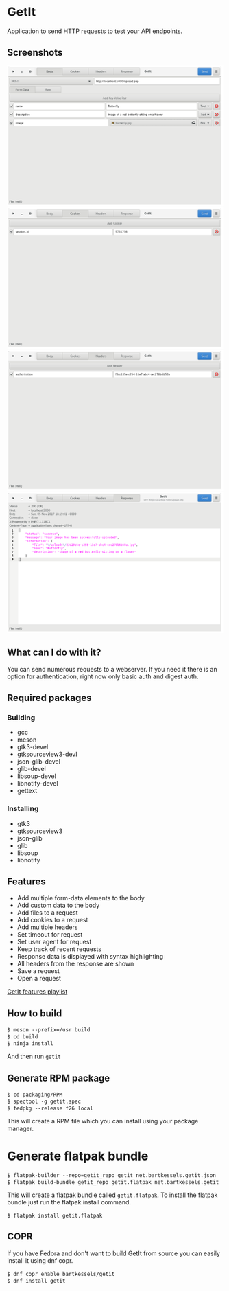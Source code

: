 # GetIt

Application to send HTTP requests to test your API endpoints.

## Screenshots

![GetIt Body](data/screenshots/body.png)
![GetIt Cookies](data/screenshots/cookies.png)
![GetIt Headers](data/screenshots/headers.png)
![GetIt Response](data/screenshots/response.png)

## What can I do with it?

You can send numerous requests to a webserver. If you need it there is an
option for authentication, right now only basic auth and digest auth.

## Required packages

### Building
- gcc
- meson
- gtk3-devel
- gtksourceview3-devl
- json-glib-devel
- glib-devel
- libsoup-devel
- libnotify-devel
- gettext

### Installing
- gtk3
- gtksourceview3
- json-glib
- glib
- libsoup
- libnotify

## Features

- Add multiple form-data elements to the body
- Add custom data to the body
- Add files to a request
- Add cookies to a request
- Add multiple headers
- Set timeout for request
- Set user agent for request
- Keep track of recent requests
- Response data is displayed with syntax highlighting
- All headers from the response are shown
- Save a request
- Open a request

[GetIt features playlist](https://www.youtube.com/playlist?list=PLP-QZD6Cd0MWh7969cLZg31gO71s44Bk4)

## How to build

```
$ meson --prefix=/usr build
$ cd build
$ ninja install
```
And then run `getit`

## Generate RPM package

```
$ cd packaging/RPM
$ spectool -g getit.spec
$ fedpkg --release f26 local
```

This will create a RPM file which you can install using your package manager.

# Generate flatpak bundle

```
$ flatpak-builder --repo=getit_repo getit net.bartkessels.getit.json
$ flatpak build-bundle getit_repo getit.flatpak net.bartkessels.getit
```

This will create a flatpak bundle called `getit.flatpak`. To install the flatpak bundle
just run the flatpak install command.

```
$ flatpak install getit.flatpak
```

## COPR

If you have Fedora and don't want to build GetIt from source you can easily install it using dnf copr.

```
$ dnf copr enable bartkessels/getit
$ dnf install getit
```

